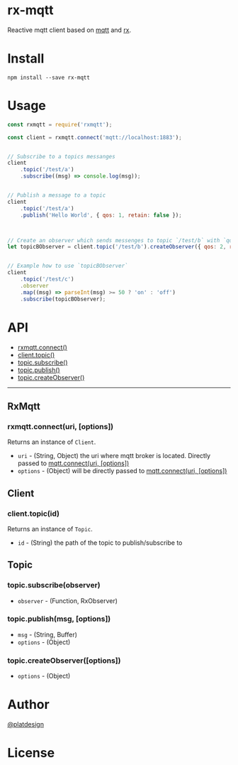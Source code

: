 # rx-mqtt

Reactive mqtt client based on [mqtt](https://www.npmjs.com/package/mqtt) and [rx](https://www.npmjs.com/package/rx).


# Install

`npm install --save rx-mqtt`

# Usage

```javascript
const rxmqtt = require('rxmqtt');

const client = rxmqtt.connect('mqtt://localhost:1883');


// Subscribe to a topics messanges
client
	.topic('/test/a')
	.subscribe((msg) => console.log(msg));


// Publish a message to a topic
client
	.topic('/test/a')
	.publish('Hello World', { qos: 1, retain: false });



// Create an observer which sends messenges to topic `/test/b` with `qos:2` and `retain:true` if `onNext(msg)` is invoked.
let topicBObserver = client.topic('/test/b').createObserver({ qos: 2, retain: true });


// Example how to use `topicBObserver`
client
	.topic('/test/c')
	.observer
	.map((msg) => parseInt(msg) >= 50 ? 'on' : 'off')
	.subscribe(topicBObserver);

```


# API

- [rxmqtt.connect()](#rxmqttconnecturi-options)
- [client.topic()]()
- [topic.subscribe()]()
- [topic.publish()]()
- [topic.createObserver()]()

-----

## RxMqtt

### rxmqtt.connect(uri, [options])

Returns an instance of `Client`.

- `uri` - (String, Object) the uri where mqtt broker is located. Directly passed to [mqtt.connect(uri, [options])](https://www.npmjs.com/package/mqtt#connect)
- `options` - (Object) will be directly passed to [mqtt.connect(uri, [options])](https://www.npmjs.com/package/mqtt#connect)


## Client

### client.topic(id)

Returns an instance of `Topic`.

- `id` - (String) the path of the topic to publish/subscribe to


## Topic

### topic.subscribe(observer)

- `observer` - (Function, RxObserver)


### topic.publish(msg, [options])

- `msg` - (String, Buffer)
- `options` - (Object)

### topic.createObserver([options])

- `options` - (Object)




# Author

[@platdesign](https://twitter.com/platdesign)

# License
